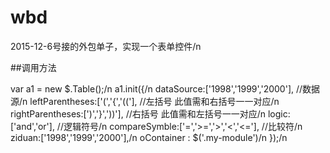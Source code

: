 # wbd
2015-12-6号接的外包单子，实现一个表单控件/n

##调用方法

var a1 = new $.Table();/n
        a1.init({/n
            dataSource:['1998','1999','2000'],   //数据源/n
            leftParentheses:['(','{','(('],    //左括号       此值需和右括号一一对应/n
            rightParentheses:[')','}','))'],    //右括号      此值需和左括号一一对应/n
            logic:['and','or'],   //逻辑符号/n
            compareSymble:['=','>=','>','<','<='],    //比较符/n
            ziduan:['1998','1999','2000'],/n
            oContainer : $('.my-module')/n
        });/n
